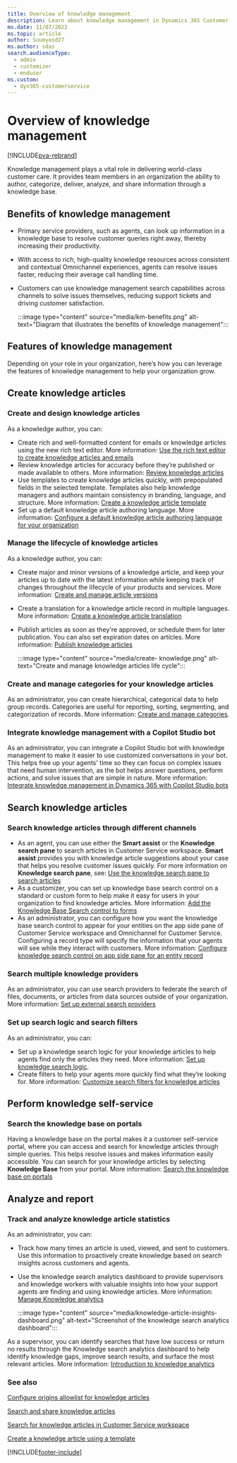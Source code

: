 ```yaml
---
title: Overview of knowledge management
description: Learn about knowledge management in Dynamics 365 Customer Service.
ms.date: 11/07/2022
ms.topic: article
author: Soumyasd27
ms.author: sdas
search.audienceType: 
  - admin
  - customizer
  - enduser
ms.custom:
  - dyn365-customerservice
---
```


# Overview of knowledge management

[!INCLUDE[pva-rebrand](../includes/cc-pva-rebrand.md)]

Knowledge management plays a vital role in delivering world-class customer care. It provides team members in an organization the ability to author, categorize, deliver, analyze, and share information through a knowledge base.

## Benefits of knowledge management

* Primary service providers, such as agents, can look up information in a knowledge base to resolve customer queries right away, thereby increasing their productivity.
* With access to rich, high-quality knowledge resources across consistent and contextual Omnichannel experiences, agents can resolve issues faster, reducing their average call handling time.
* Customers can use knowledge management search capabilities across channels to solve issues themselves, reducing support tickets and driving customer satisfaction.

    :::image type="content" source="media/km-benefits.png" alt-text="Diagram that illustrates the benefits of knowledge management":::

## Features of knowledge management

Depending on your role in your organization, here’s how you can leverage the features of knowledge management to help your organization grow.

## Create knowledge articles

### Create and design knowledge articles
As a knowledge author, you can:
   - Create rich and well-formatted content for emails or knowledge articles using the new rich text editor. More information: [Use the rich text editor to create knowledge articles and emails](customer-service-hub-user-guide-knowledge-article.md#use-the-rich-text-editor-to-create-knowledge-articles-and-emails)
   - Review knowledge articles for accuracy before they’re published or made available to others. More information: [Review knowledge articles](review-ka.md#review-knowledge-articles)
   - Use templates to create knowledge articles quickly, with prepopulated fields in the selected template. Templates also help knowledge managers and authors maintain consistency in branding, language, and structure. More information: [Create a knowledge article template](create-templates-knowledge-article.md#create-a-knowledge-article-template)
   - Set up a default knowledge article authoring language. More information: [Configure a default knowledge article authoring language for your organization](set-knowledge-article-authoring-language.md#configure-a-default-knowledge-article-authoring-language-for-your-organization)
   
### Manage the lifecycle of knowledge articles
As a knowledge author, you can:
  - Create major and minor versions of a knowledge article, and keep your articles up to date with the latest information while keeping track of changes throughout the lifecycle of your products and services. More information: [Create and manage article versions](ka-versions.md#create-and-manage-article-versions)
  - Create a translation for a knowledge article record in multiple languages. More information: [Create a knowledge article translation](work-knowledge-articles.md#create-a-knowledge-article-translation)
  - Publish articles as soon as they're approved, or schedule them for later publication. You can also set expiration dates on articles. More information: [Publish knowledge articles](publish-ka.md#publish-knowledge-articles)
  
    :::image type="content" source="media/create- knowledge.png" alt-text="Create and manage knowledge articles life cycle":::

### Create and manage categories for your knowledge articles
As an administrator, you can create hierarchical, categorical data to help group records. Categories are useful for reporting, sorting, segmenting, and categorization of records. More information: [Create and manage categories](create-manage-categories.md#create-and-manage-categories).

### Integrate knowledge management with a Copilot Studio bot 
As an administrator, you can integrate a Copilot Studio bot with knowledge management to make it easier to use customized conversations in your bot. This helps free up your agents' time so they can focus on complex issues that need human intervention, as the bot helps answer questions, perform actions, and solve issues that are simple in nature. More information: [Integrate knowledge management in Dynamics 365 with Copilot Studio bots](integrate-KM-with-PVA.md)

## Search knowledge articles

### Search knowledge articles through different channels
- As an agent, you can use either the **Smart assist** or the **Knowledge search pane** to search articles in Customer Service workspace. **Smart assist** provides you with knowledge article suggestions about your case that helps you resolve customer issues quickly. For more information on **Knowledge search pane**, see: [Use the knowledge search pane to search articles](csw-search-knowledge-articles.md#use-the-knowledge-search-pane-to-search-articles)
- As a customizer, you can set up knowledge base search control on a standard or custom form to help make it easy for users in your organization to find knowledge articles. More information: [Add the Knowledge Base Search control to forms](add-knowledge-base-search-control-forms.md#add-the-knowledge-base-search-control-to-forms)
- As an administrator, you can configure how you want the knowledge base search control to appear for your entities on the app side pane of Customer Service workspace and Omnichannel for Customer Service. Configuring a record type will specify the information that your agents will see while they interact with customers. More information: [Configure knowledge search control on app side pane for an entity record](configure-knowledge-search-control-productivity-pane.md#configure-knowledge-search-control-on-app-side-pane-for-an-entity-record)

### Search multiple knowledge providers
As an administrator, you can use search providers to federate the search of files, documents, or articles from data sources outside of your organization. More information: [Set up external search providers](set-up-search-providers.md#set-up-external-search-providers)

### Set up search logic and search filters
As an administrator, you can:
  - Set up a knowledge search logic for your knowledge articles to help agents find only the articles they need. More information: [Set up knowledge search logic](set-up-knowledge-management-embedded-knowledge-search.md#set-up-knowledge-search-logic).
  - Create filters to help your agents more quickly find what they’re looking for. More information: [Customize search filters for knowledge articles](enable-knowledge-article-search-filters.md)

## Perform knowledge self-service 

### Search the knowledge base on portals
Having a knowledge base on the portal makes it a customer self-service portal, where you can access and search for knowledge articles through simple queries. This helps resolve issues and makes information easily accessible. You can search for your knowledge articles by selecting **Knowledge Base** from your portal. More information: [Search the knowledge base on portals](knowledge-base-search-methods.md#search-the-knowledge-base-on-portals)

## Analyze and report

### Track and analyze knowledge article statistics

As an administrator, you can:
  - Track how many times an article is used, viewed, and sent to customers. Use this information to proactively create knowledge based on search insights across customers and agents. 
  - Use the knowledge search analytics dashboard to provide supervisors and knowledge workers with valuable insights into how your support agents are finding and using knowledge articles. More information: [Manage Knowledge analytics](enable-knowledge-search-insights.md#manage-knowledge-analytics)

    :::image type="content" source="media/knowledge-article-insights-dashboard.png" alt-text="Screenshot of the knowledge search analytics dashboard":::
  
As a supervisor, you can identify searches that have low success or return no results through the Knowledge search analytics dashboard to help identify knowledge gaps, improve search results, and surface the most relevant articles. More information: [Introduction to knowledge analytics](knowledge-search-analytics-cs.md#introduction-to-knowledge-analytics)
  
### See also  

[Configure origins allowlist for knowledge articles](configure-knowledge-article-origin-allow-list.md#configure-origins-allowlist-for-knowledge-articles)

[Search and share knowledge articles](oc-search-knowledge-articles.md)

[Search for knowledge articles in Customer Service workspace](csw-search-knowledge-articles.md#search-for-knowledge-articles-in-customer-service-workspace)

[Create a knowledge article using a template](create-knowledge-article-using-template.md#create-a-knowledge-article-using-a-template)

[!INCLUDE[footer-include](../includes/footer-banner.md)]
